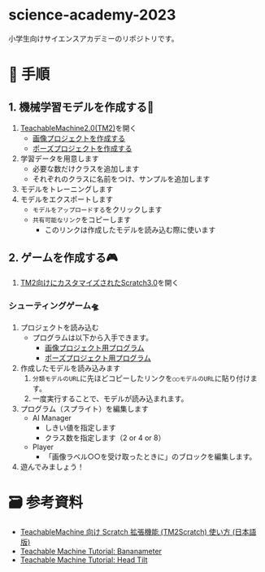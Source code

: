 # science-academy-2023
小学生向けサイエンスアカデミーのリポジトリです。

# 📝 手順

## 1. 機械学習モデルを作成する🤖
1. [TeachableMachine2.0(TM2)](https://teachablemachine.withgoogle.com/train/pose)を開く
    - [画像プロジェクトを作成する](https://teachablemachine.withgoogle.com/train/image)
    - [ポーズプロジェクトを作成する](https://teachablemachine.withgoogle.com/train/pose)
2. 学習データを用意します
    - 必要な数だけクラスを追加します
    - それぞれのクラスに名前をつけ、サンプルを追加します
3. モデルをトレーニングします
4. モデルをエクスポートします
    - `モデルをアップロードする`をクリックします
    - `共有可能なリンク`をコピーします
        - このリンクは作成したモデルを読み込む際に使います

## 2. ゲームを作成する🎮
1. [TM2向けにカスタマイズされたScratch3.0](https://stretch3.github.io/)を開く

### シューティングゲーム🛸
1. プロジェクトを読み込む
    - プログラムは以下から入手できます。
        - [画像プロジェクト用プログラム](https://github.com/IML-okuda/science-academy-2023/blob/main/src/Shooting%20Game-TM2Scratch.sb3)
        - [ポーズプロジェクト用プログラム](https://github.com/IML-okuda/science-academy-2023/blob/main/src/Shooting%20Game-TMPose2Scratch.sb3)
2. 作成したモデルを読み込みます
    1. `分類モデルのURL`に先ほどコピーしたリンクを`○○モデルのURL`に貼り付けます。
    2. 一度実行することで、モデルが読み込まれます。
3. プログラム（スプライト）を編集します
    - AI Manager
        - しきい値を指定します
        - クラス数を指定します（2 or 4 or 8）
    - Player
        - 「画像ラベル○○を受け取ったときに」のブロックを編集します。
4. 遊んでみましょう！

# 🗃️ 参考資料
- [TeachableMachine 向け Scratch 拡張機能 (TM2Scratch) 使い方 (日本語版)](https://mirapro.mext.go.jp/assets/tm2scratch.pdf) 
- [Teachable Machine Tutorial: Bananameter](https://medium.com/@warronbebster/teachable-machine-tutorial-bananameter-4bfffa765866)
- [Teachable Machine Tutorial: Head Tilt](https://medium.com/@warronbebster/teachable-machine-tutorial-head-tilt-f4f6116f491)